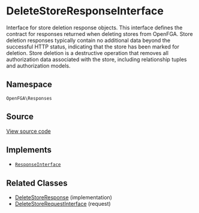 # DeleteStoreResponseInterface

Interface for store deletion response objects. This interface defines the contract for responses returned when deleting stores from OpenFGA. Store deletion responses typically contain no additional data beyond the successful HTTP status, indicating that the store has been marked for deletion. Store deletion is a destructive operation that removes all authorization data associated with the store, including relationship tuples and authorization models.

## Namespace

`OpenFGA\Responses`

## Source

[View source code](https://github.com/evansims/openfga-php/blob/main/src/Responses/DeleteStoreResponseInterface.php)

## Implements

* [`ResponseInterface`](ResponseInterface.md)

## Related Classes

* [DeleteStoreResponse](Responses/DeleteStoreResponse.md) (implementation)
* [DeleteStoreRequestInterface](Requests/DeleteStoreRequestInterface.md) (request)
